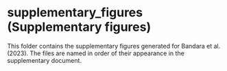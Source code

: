 # supplementary_figures (Supplementary figures)

This folder contains the supplementary figures generated for Bandara et al. (2023). The files are named in order of their appearance in the supplementary document.